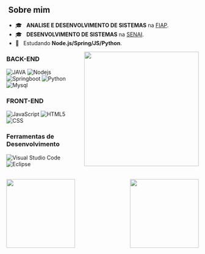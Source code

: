 
## &nbsp;Sobre mim

- 🎓 &nbsp; **ANALISE E DESENVOLVIMENTO DE SISTEMAS** na <a href="https://www.fiap.com.br/">FIAP</a>.
- 🎓 &nbsp; **DESENVOLVIMENTO DE SISTEMAS** na <a href="https://www.sp.senai.br/">SENAI</a>.
- 🌱 &nbsp; Estudando **Node.js/Spring/JS/Python**.

<img align="right" height="300em" src="https://cdn141.picsart.com/351903186045211.png">

### BACK-END

![JAVA](https://img.shields.io/badge/-JAVA-191A1E?style=for-the-badge&logo=java)
![Nodejs](https://img.shields.io/badge/-nodejs-191A1E?style=for-the-badge&logo=nodedotjs)
![Springboot](https://img.shields.io/badge/-springboot-191A1E?style=for-the-badge&logo=springboot)
![Python](https://img.shields.io/badge/-python-191A1E?style=for-the-badge&logo=python)
![Mysql](https://img.shields.io/badge/-mysql-191A1E?style=for-the-badge&logo=mysql)

### FRONT-END

![JavaScript](https://img.shields.io/badge/-JavaScript-2D2A35?style=for-the-badge&logo=javascript)
![HTML5](https://img.shields.io/badge/-HTML5-2D2A35?style=for-the-badge&logo=HTML5)
![CSS](https://img.shields.io/badge/-CSS-2D2A35?style=for-the-badge&logo=CSS3&logoColor=1572B6)

### Ferramentas de Desenvolvimento

![Visual Studio Code](https://img.shields.io/badge/-Visual%20Studio%20Code-4D627F?style=for-the-badge&logo=visual-studio-code&logoColor=007ACC)
![Eclipse](https://img.shields.io/badge/-Eclipse-4D627F?style=for-the-badge&logo=eclipse-ide&logoColor=2C2255)

<br/>

<div>
<img align="left"  height="180em"  src="https://github-readme-stats.vercel.app/api?username=QueijoQualho&show_icons=true&theme=dracula&hide_border=true">
<img align="right" height="180em" src="https://github-readme-stats.vercel.app/api/top-langs/?username=QueijoQualho&layout=compact&theme=dracula&hide_border=true">
</div>

<br/>
